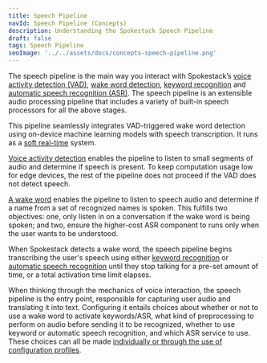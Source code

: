 ```yaml
---
title: Speech Pipeline
navId: Speech Pipeline (Concepts)
description: Understanding the Spokestack Speech Pipeline
draft: false
tags: Speech Pipeline
seoImage: '../../assets/docs/concepts-speech-pipeline.png'
---
```


The speech pipeline is the main way you interact with Spokestack’s [voice activity detection (VAD)](/docs/concepts/vad), [wake word detection](/docs/concepts/wake-word), [keyword recognition](/docs/concepts/keywords) and [automatic speech recognition (ASR)](/docs/concepts/asr). The speech pipeline is an extensible audio processing pipeline that includes a variety of built-in speech processors for all the above stages.

This pipeline seamlessly integrates VAD-triggered wake word detection using on-device machine learning models with speech transcription. It runs as a [soft real-time](https://en.wikipedia.org/wiki/Real-time_computing#Criteria_for_real-time_computing) system.

[Voice activity detection](/docs/concepts/vad) enables the pipeline to listen to small segments of audio and determine if speech is present. To keep computation usage low for edge devices, the rest of the pipeline does not proceed if the VAD does not detect speech.

[A wake word](/docs/concepts/wake-word) enables the pipeline to listen to speech audio and determine if a name from a set of recognized names is spoken. This fulfills two objectives: one, only listen in on a conversation if the wake word is being spoken; and two, ensure the higher-cost ASR component to runs only when the user wants to be understood.

When Spokestack detects a wake word, the speech pipeline begins transcribing the user's speech using either [keyword recognition](/docs/concepts/keywords) or [automatic speech recognition](/docs/concepts/asr) until they stop talking for a pre-set amount of time, or a total activation time limit elapses.

When thinking through the mechanics of voice interaction, the speech pipeline is the entry point, responsible for capturing user audio and translating it into text. Configuring it entails choices about whether or not to use a wake word to activate keywords/ASR, what kind of preprocessing to perform on audio before sending it to be recognized, whether to use keyword or automatic speech recognition, and which ASR service to use. These choices can all be made [individually or through the use of configuration profiles](/docs/machine-learning/pipeline-configuration).
